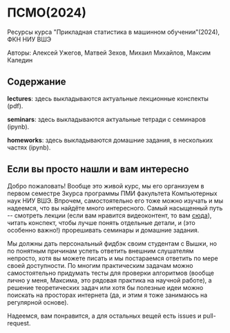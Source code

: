 # ПСМО(2024)

Ресурсы курса "Прикладная статистика в машинном обучении"(2024), ФКН НИУ ВШЭ

Авторы: Алексей Ужегов, Матвей Зехов, Михаил Михайлов, Максим Каледин

## Содержание

**lectures**: здесь выкладываются актуальные лекционные конспекты (pdf).

**seminars**: здесь выкладываются актуальные тетради с семинаров (ipynb).

**homeworks**: здесь выкладываются домашние задания, в нескольких частях (ipynb).

## Если вы просто нашли и вам интересно

Добро пожаловать! Вообще это живой курс, мы его организуем в первом семестре 3курса программы ПМИ факультета Компьютерных наук НИУ ВШЭ. Впрочем, самостоятельно его тоже можно изучать и мы надеемся, что вы найдёте много интересного. Самый насыщенный путь -- смотреть лекции (если вам нравится видеоконтент, то вам [сюда](https://www.youtube.com/@SoundDLandStat)), читать конспект, чтобы лучше понять отдельные детали, и (это особенно важно!) прорешивать семинары и домашние задания. 

Мы должны дать персональный фидбэк своим студентам с Вышки, но по понятным причинам успеть ответить внешним слушателям непросто, хотя вы можете писать и мы постараемся ответить по мере своей доступности. По многим практическим задачам можно самостоятельно придумать тесты для проверки алгоритмов (вообще лично у меня, Максима, это рядовая практика на научной работе), а решение теоретических задач или хотя бы полезные идеи можно поискать на просторах интернета (да, и этим я тоже занимаюсь на регулярной основе).

Надеемся, вам понравится, а для остальных вещей есть issues и pull-request.


